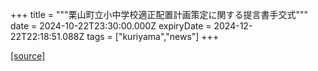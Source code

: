 +++
title = """栗山町立小中学校適正配置計画策定に関する提言書手交式"""
date = 2024-10-22T23:30:00.000Z
expiryDate = 2024-12-22T22:18:51.088Z
tags = ["kuriyama","news"]
+++


[[source]](https://www.town.kuriyama.hokkaido.jp/site/mirai/29034.html)
